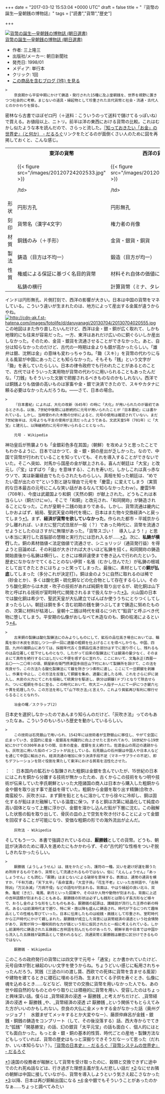 
+++
date = "2017-03-12 15:53:04 +0000 UTC"
draft = false
title = "『貨幣の誕生―皇朝銭の博物誌』"
tags = ["読書","貨幣","歴史"]

+++
<div class="hatena-asin-detail"><a href="http://www.amazon.co.jp/exec/obidos/ASIN/4022596910/bestylesnet-22/"><img src="https://images-fe.ssl-images-amazon.com/images/I/414QRR3JPHL._SL160_.jpg" class="hatena-asin-detail-image" alt="貨幣の誕生―皇朝銭の博物誌 (朝日選書)" title="貨幣の誕生―皇朝銭の博物誌 (朝日選書)"/></a><div class="hatena-asin-detail-info"><a href="http://www.amazon.co.jp/exec/obidos/ASIN/4022596910/bestylesnet-22/">貨幣の誕生―皇朝銭の博物誌 (朝日選書)</a><ul><li><span class="hatena-asin-detail-label">作者:</span> 三上隆三</li><li><span class="hatena-asin-detail-label">出版社/メーカー:</span> 朝日新聞社</li><li><span class="hatena-asin-detail-label">発売日:</span> 1998/01</li><li><span class="hatena-asin-detail-label">メディア:</span> 単行本</li><li> <span class="hatena-asin-detail-label">クリック</span>: 1回</li><li><a href="http://d.hatena.ne.jp/asin/4022596910/bestylesnet-22" target="_blank">この商品を含むブログ (1件) を見る</a></li></ul></div><div class="hatena-asin-detail-foot"></div></div>

    >
        奈良期から平安中期にかけて鋳造・発行された15種に及ぶ皇朝銭を、世界を視野に置きつつ社会的に考察。まじないの道具・縁起物として珍重された古代貨幣と社会・流通・古代人とのかかわりを探る。

    
密林なら古書でほぼゼロ円（＋送料：こういうのって送料で儲けてるっぽいね）で買える。お値段以上、ニトリ。前半は洋の東西における貨幣の比較。これはむかし似たような本を読んだので、さらっと流した。[『知っておきたい「お金」の世界史』（と何か） - だるろぐ](https://blog.daruyanagi.jp/entry/2013/07/04/032630)リンクをたどるのが面倒くさい人のために図を再掲しておくと、こんな感じ。

<table>
    <tbody><tr>
    <th></th>
    <th>東洋の貨幣</th>
    <th>西洋の貨幣</th>
    </tr>
    <tr>
    <td></td>
    <td>

{{< figure src="/images/20120724202533.jpg"  >}}

/td>
    <td>

{{< figure src="/images/20120724202539.jpg"  >}}

/td>
    </tr>
    <tr>
    <td>形状</td>
    <td>円形方孔</td>
    <td>円形無孔</td>
    </tr>
    <tr>
    <td>刻印</td>
    <td>貨幣名（漢字4文字）</td>
    <td>権力者の肖像</td>
    </tr>
    <tr>
    <td>材質</td>
    <td>銅銭のみ（＋手形）</td>
    <td>金貨・銀貨・銅貨</td>
    </tr>
    <tr>
    <td>製法</td>
    <td>鋳造（目方は不均一）</td>
    <td>鍛造（目方が均一）</td>
    </tr>
    <tr>
    <td>性質</td>
    <td>権威による保証に基づく名目的貨幣</td>
    <td>材料それ自体の価値に基づく素材貨幣</td>
    </tr>
    <tr>
    <td></td>
    <td>私鋳の横行</td>
    <td>計算貨幣（ミナ、タレント）</td>
    </tr>
</tbody></table>インドは円形無孔、片側打刻で、西洋の影響が大きい。日本は中国の貨幣をマネしている。こういう違いが生まれたのは、地方によって産出する金属が違うからやね。<a href="http://cdn-ak.f.st-hatena.com/images/fotolife/d/daruyanagi/20130704/20130704020555.jpg" class="http-image" target="_blank"><img src="https://cdn-ak.f.st-hatena.com/images/fotolife/d/daruyanagi/20130704/20130704020555.jpg" class="http-image" alt="http://cdn-ak.f.st-hatena.com/images/fotolife/d/daruyanagi/20130704/20130704020555.jpg"/></a>この地図はまた作り直したいんだけど、西洋は金・銀・銅が広く取れて、しかも地理的にも往来が容易だった。一方、東洋はあれだけ広いのに銅ぐらいしか産出しなかった。そのため、金貨・銀貨を流通させることができなかった。あと、自分は知らなかったのだけど、古代の一時期は金よりも銀が高かったらしい。「雄弁は銀、沈黙は金」の意味も変わっちゃうね。「鋤（スキ）」を貨幣の代わりに与える風習が中国にあったことも知らなかった。そもそも「銭」という文字が「鋤」を表していたらしい。日本の律令政府でも行われたことがあるとのことで、古代ではそういった実用物が貨幣の代わりに用いられることもあったんだな。「刀銭」もそういった文脈で把握されるべきものなのかもしれない。西洋では銅銭よりも価値の高いものは家畜や金・銀で決済できたので、スキやカタナに頼る必要はなかったんだろうね。――さて、日本の場合。

    >
        『日本書紀』によれば、大化の改新（645年）の時に「大化」が用いられたのが最初であるとされる。以後、7世紀中後期には断続的に元号が用いられたことが『日本書紀』には書かれている。しかし、当時使われた木簡の分析によると、元号の使用は確認されていない。まだ7世紀後半は、元号よりも干支の使用が主流だったようである。文武天皇5年（701年）に「大宝」と建元し、以降継続的に元号が用いられることとなった。

        元号 - Wikipedia
    
神功皇后が熊襲よりも「金銀彩色多在其国」（朝鮮）を攻めようと思ったことでもわかるように、日本ではかつて、金・銀・銅の産出が乏しかった。なので、中国で貨幣が行われていることを知っていても、それを導入することができないでいた。そこへ突如、対馬から国産の金が献上される。喜んだ朝廷は「大宝」と改元し（「宝」はずばり「金」を意味する）、これを寿いだ。しかしこれは真っ赤なウソで、実は新羅経由でもたらされたものらしい。真相を知った朝廷は、“めでたい雲が出たので”という割と謎な理由で元号を「慶雲」に変えてしまう（実質的な日本最古の元号にこんな笑い話があるなんて知らなかったわｗ）。慶雲5年（708年）、今度は武蔵国より和銅（天然の銅）が献上された。どうもこれは本当らしい（銅だけにｗ）。そこで「和銅」と改元され、「和同開珎」が鋳造されることになった。これが皇朝十二銭の始まりである。しかし、貨幣流通は畿内にしかおよばず、結局、聖武天皇の時代を境に、日本はまた物々交換経済へと戻ってしまう<a href="#f-f23012b9" name="fn-f23012b9" title="遠国の役務者が報酬として貨幣を受け取ったのに、穀類と交換できずに途中でのたれ死ぬ話などは、行き過ぎた理想主義が生んだ悲しい話だ">*1</a>。まず、**経済が貨幣を欲していなかった**。作られた都市・平城京から少し離れれば、いまだに竪穴式住居が一般（？）であった時代に、貨幣を流通させようとしたのはさすがに無理があった。「貨幣スゴい！　導入しよう！」と思い本当に実行した首脳部の慧眼と実行力には恐れ入るが……<a href="#f-151587f6" name="fn-151587f6" title="なにせお隣の朝鮮は中国に接していながら、貨幣を導入しようという気さえ起こさなかった">*2</a>。次に、**私鋳が横行**した。銅の素材価値＜法定価値で流通させ、シニョリッジ（通貨発行益）を得ようと目論めば、その利益が大きければ大きいほど私鋳を招く。和同開珎の鋳造開始直後から私鋳は横行し、ときには検非違使まで巻き込んで行われたという。歴史になかなかでてくることのない伊賀・名張（むかし住んでた）が私鋳の根城として出てきたときにはちょっと笑ってしまった。最後に、素材としての**銅が払底**してしまった（多分これが決定打）。銅は金のように自然に取れるのは稀で（砂金とか）、多くは酸化銅・硫化銅などの化合物として存在するらしい。そのうち酸化銅からは木炭・吹子の技術があれば純銅を取り出せるが、硫化銅は山下吹と呼ばれる技術が室町時代に開発されるまで扱えなかった<a href="#f-9fab6387" name="fn-9fab6387" title="以降、日本は再び銅輸出国になる">*3</a>。火山国の日本では酸化銅は希少で、聖武天皇が大仏建立でばんばか使ううちにとりつくしてしまったらしい。朝廷は銅を多く含む初期の銭を鋳つぶしてまで鋳造に努めたものの、次第に材料が枯渇し、皇朝十二銭は時代を経るにつれて“鉛貨”と呼ぶべき代物に堕してしまう。平安期の仏像がおしなべて木造なのも、銅の枯渇によるという<a href="#f-f0be666a" name="fn-f0be666a" title="金や銀でもそういうことがあったのかなぁ……ちょっと調べてみたい">*4</a>。

    >
        古来銅の製錬は酸化製錬法にのみよりしものにして、鉱石の品位高き場合においては、鞴風を掛け木炭を添加しつつ一炉一回に適量の粗銅を仕上げることを得べしかりも、中国、四国、九州の諸銅山にありては、採掘年代古く含銅品位高き部分はすでに掘り尽くし、残れるものは品位著しく低下せしものとなり、したがって旧来の製錬法にては鈹湯の量少なく、そのままにて真吹を続行するにはしだいに不便を感ずるに至れり。ここにおいて、文亀永正(西暦一五〇一～二〇年)の頃、銅屋新右衛門摂津国多田庄山下村において製錬所を設けて、この法を改良せり。この方法たる酸化製錬法にて鍰を除きつつ素吹に達し、ここにて一旦銅鈹を剥離し、作業を中止し、この方法を反復して銅鈹を集め、適量に達したる時、これをさらに炉に装入し、木炭の火力にてこれを熔融して硫黄分を駆逐し、鉄分は銅鍰(ドブ)となりて除去せられ、ついに粗銅を作るに至る。この時代において、吹大工一人指子一人にて一炉につき鈹六七十貫を処理したり。この方法を称して｢山下吹き法｣と言えり。これより貧鉱再び有利に稼行せらるることとなれり。

        冶金の曙／スクラップ(2)
    
日本史を選択しなかったのであんまり知らんのだけど、「灰吹き法」ってのもあったなぁ。こういうのもいろいろ歴史を動かしているらしい。

    >
        この技術は石見銀山で用いられ、1542年には技術者が生野銀山に移住し、やがて全国に広まっていき、全国的に産金・産銀高を飛躍的に向上させたと言われており、16世紀から19世紀にかけての300年あまりの間、日本の産金、産銀を支え続けた。佐渡金山の周辺の遺跡からも、灰吹法に用いた鉛のインゴットが出土している。石見銀山の石州銀は中国人や日本人などを通じて中国に輸出され、経済流通の増加に伴う決済手段不足（マネーサプライの不足）、即ちデフレーションを防ぐ役割を果たして東洋における貿易を活性化させた。
：
：
日本国内の鉱石から製錬された粗銅は金銀を含んでいたが、15世紀の日本にはこれを銅から分離する技術が無かったため、古くからこの技術をもつ明や技術が伝来していた李氏朝鮮といった大陸諸国の商人は日本から購入した粗銅から金や銀を取り出す事で差益を得ていた。粗銅から金銀を取り出す精錬(合吹き、南蛮絞り、灰吹き)は、まず銅を鉛とともに溶かしてから徐々に冷却し、銅は固化するが鉛はまだ融解している温度に保つ。すると銅は次第に結晶化して純度の高い固体となって上層に浮かび、金銀を溶かし込んだ鉛が下層に沈む。この融解した状態の鉛を取り出して、骨灰の皿の上で空気を吹き付けることによって金銀を回収することが可能になり、安価な粗銅の形での海外流出が止んだ。

        灰吹法 - Wikipedia
    
そしてもう一つ、本書で強調されているのは、**厭勝銭**としての貨幣。どうも、朝廷が決済のために導入を進めたにもかかわらず、その“古代的”な性格をついぞ脱しきれなかったらしい。

    >
        厭勝銭（ようしょうせん）は、銭をかたどった、護符の一種。災いを避け好運を願うため所持するものであり、貨幣として流通されるものではない。俗に「えんしょうせん」「あっしょうせん」とも読む。「厭勝」はまじないによる破邪を意味する。表面は、通常の通貨を模すか、「千秋万歳」「天下太平」「長命富貴」「大宜子孫」「花生不老」といった吉祥語や、「去殃除凶」「万災永滅」「万病不侵」などの語句が刻まれる。背面は、やはり縁起の良い北斗、双魚、亀蛇（きだ）、竜鳳、新月といった図案や、そのほか人物や動物が刻まれる。背面に上述の吉祥語類が刻まれることもある。厭勝銭の形状は必ずしも銭形とは限らず長方形など様々で、おろし金のような形をしたものもある。厭勝銭の起源は、讖緯説が流行した王莽の新の時代、あるいは前漢時代まで遡り、特に宋・唐以降も盛んに鋳造され、時代が下るにつれて趣味品としての性格も帯びていった。日本に伝来したものは絵銭・画銭として珍重され、室町時代から江戸時代にかけて親しまれた。厭勝銭が成立した背景には貨幣経済の浸透という社会情勢があり、貨幣が持つ一種呪術的な力が銭という形に仮託されたと一般に考えられている。しかし前漢時代に鋳造された五銖銭に吉祥語を刻んだものがあったり、朝鮮半島や日本では中国から流入した五銖銭が副葬品として使われるなど、流通貨幣と厭勝銭は厳密に区分けできるものではない。

        厭勝銭 - Wikipedia
    
このころの政府発行の貨幣には四文字で元号＋「通宝」とか書かれていたけど、元号自体が割と縁起のいい文字を使うからね。ちょうどいい感じに転用されちゃったんだろう。冥銭（三途の川の渡し賃、西欧での死体に貨幣を含ませる風習）や建物を建てるときに礎石に埋める行為、生まれてくる子供を寿ぐとき、仏像に魂を込めるとき……などなど、現世での交換に貨幣を用いなかった人でも、あの世や超自然的なものとのやり取りには積極的に貨幣を用い、受容したのはちょっと興味深い話。僕らは _貨幣経済の浸透 → 厭勝銭 _と考えがちだけど、_貨幣経済の浸透 ← 厭勝銭 _や、_貨幣経済の浸透 ⇄ 厭勝銭 _という関係でもとらえてみた方がいいのかもしれない。奈良の大仏に金メッキする金がなかった話（奥州グッジョブ！　水銀まぜてメッキするとか大変やなー）、藤原仲麻呂が金銭・銀銭・銅銭の鋳造をコンプリート（して、その後没落する）話、西大寺からでてきた“弧銭”「開基勝宝」の話、幻の銀貨「太平元宝」の話も面白く、個人的にはとても面白かった。もっと金・銀・銅の基本的性質、時代ごとの産地・製錬方法などもしっていれば、貨幣の歴史はもっと深掘りできそうだなーって思った（だれか、いい本知らない？）。[『貨幣の日本史』 - だるろぐ](https://blog.daruyanagi.jp/entry/2012/08/01/214002)[『貨幣システムの世界史』 - だるろぐ](https://blog.daruyanagi.jp/entry/2013/08/06/204030)
<div class="footnote">
<a href="#fn-f23012b9" name="f-f23012b9" class="footnote-number">*1</a><span class="footnote-delimiter">:</span><span class="footnote-text">遠国の役務者が報酬として貨幣を受け取ったのに、穀類と交換できずに途中でのたれ死ぬ話などは、行き過ぎた理想主義が生んだ悲しい話だ</span>
<a href="#fn-151587f6" name="f-151587f6" class="footnote-number">*2</a><span class="footnote-delimiter">:</span><span class="footnote-text">なにせお隣の朝鮮は中国に接していながら、貨幣を導入しようという気さえ起こさなかった</span>
<a href="#fn-9fab6387" name="f-9fab6387" class="footnote-number">*3</a><span class="footnote-delimiter">:</span><span class="footnote-text">以降、日本は再び銅輸出国になる</span>
<a href="#fn-f0be666a" name="f-f0be666a" class="footnote-number">*4</a><span class="footnote-delimiter">:</span><span class="footnote-text">金や銀でもそういうことがあったのかなぁ……ちょっと調べてみたい</span>
</div>

